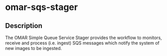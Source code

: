# omar-sqs-stager

## Description

The OMAR Simple Queue Service Stager provides the workflow to monitors, receive and process (i.e. ingest) SQS messages which notify the system of new images to be ingested. 
